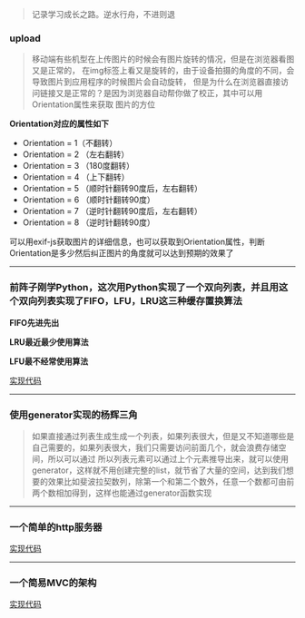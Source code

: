 >记录学习成长之路。逆水行舟，不进则退

###  upload

 > 移动端有些机型在上传图片的时候会有图片旋转的情况，但是在浏览器看图又是正常的，
 > 在img标签上看又是旋转的，由于设备拍摄的角度的不同，会导致图片到应用程序的时候图片会自动旋转，
 > 但是为什么在浏览器直接访问链接又是正常的？是因为浏览器自动帮你做了校正，其中可以用Orientation属性来获取
 > 图片的方位

 **Orientation对应的属性如下**

+ Orientation = 1（不翻转）
+ Orientation = 2 （左右翻转）
+ Orientation = 3 （180度翻转）
+ Orientation = 4 （上下翻转）
+ Orientation = 5 （顺时针翻转90度后，左右翻转）
+ Orientation = 6 （顺时针翻转90度）
+ Orientation = 7 （逆时针翻转90度后，左右翻转）
+ Orientation = 8 （逆时针翻转90度）

可以用exif-js获取图片的详细信息，也可以获取到Orientation属性，判断Orientation是多少然后纠正图片的角度就可以达到预期的效果了

***


###  前阵子刚学Python，这次用Python实现了一个双向列表，并且用这个双向列表实现了FIFO，LFU，LRU这三种缓存置换算法

**FIFO先进先出**

**LRU最近最少使用算法**

**LFU最不经常使用算法**

[实现代码](https://github.com/xfxhn/cache)

******
###  使用generator实现的杨辉三角
>如果直接通过列表生成生成一个列表，如果列表很大，但是又不知道哪些是自己需要的，如果列表很大，我们只需要访问前面几个，就会浪费存储空间，所以可以通过
>所以列表元素可以通过上个元素推导出来，就可以使用generator，这样就不用创建完整的list，就节省了大量的空间，达到我们想要的效果比如斐波拉契数列，除第一个和第二个数外，任意一个数都可由前两个数相加得到，这样也能通过generator函数实现

******

###  一个简单的http服务器
[实现代码](https://github.com/xfxhn/httpServer)


******

###  一个简易MVC的架构

[实现代码](https://github.com/xfxhn/MVC)
